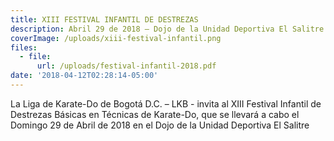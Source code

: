 ```yaml
---
title: XIII FESTIVAL INFANTIL DE DESTREZAS
description: Abril 29 de 2018 – Dojo de la Unidad Deportiva El Salitre
coverImage: /uploads/xiii-festival-infantil.png
files:
  - file:
      url: /uploads/festival-infantil-2018.pdf
date: '2018-04-12T02:28:14-05:00'
---
```

La Liga de Karate-Do de Bogotá D.C. – LKB - invita al XIII Festival Infantil de Destrezas Básicas en Técnicas de Karate-Do, que se llevará a cabo el Domingo 29 de Abril de 2018 en el Dojo de la Unidad Deportiva El Salitre
